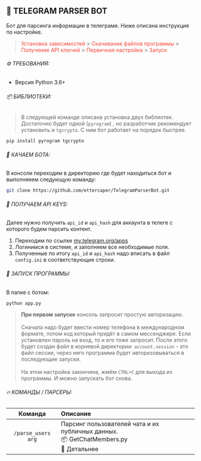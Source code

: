 ## 👾 TELEGRAM PARSER BOT
Бот для парсинга информации в телеграме. Ниже описана инструкция по настройке.
> <font color="#f44336">Установка зависимостей</font>  >  <font color="#f44336">Скачивание файлов программы</font>  >  <font color="#f44336">Получение API ключей</font>  >  <font color="#f44336">Первичная настройка</font>  >  <font color="#f44336">Запуск</font>

###### ⚙ ТРЕБОВАНИЯ:
- Версия Python 3.6+

###### 📦 БИБЛИОТЕКИ:
> В следующей команде описана установка двух библиотек. Достаточно будет одной  (`pyrogram`) , но разработчик рекомендует установить и  `tgcrypto`. С ним бот работает на порядок быстрее.
``` bash
pip install pyrogram tgcrypto
```

###### 💾 КАЧАЕМ БОТА:
В консоли переходим в директорию где будет находиться бот и выполняеем следующую команду:
``` bash
git clone https://github.com/ettercaper/TelegramParserBot.git
```

###### 🔐 ПОЛУЧАЕМ API KEYS:
Далее нужно получить  `api_id`  и  `api_hash` для аккаунта в телеге с которого будем парсить контент.
1. Переходим по ссылке [my.telegram.org/apps](https://my.telegram.org/apps)
2. Логинимся в системе, и заполняем все необходимые поля.
3. Полученные по итогу `api_id`  и  `api_hash` надо вписать в файл  `config.ini` в соответствующие строки.

###### 🚀 ЗАПУСК ПРОГРАММЫ:
В папке с ботом:
``` bash
python app.py
```
>  **При первом запуске**  консоль запросит простую авторизацию.<br/><br/>
Сначала надо будет ввести номер телефона в международном формате, потом код который придёт в самом мессенджере. Если установлен пароль на вход, то и его тоже запросит. После этого будет создан файл в корневой директории:  `account.session` - это файл сессии, через него программа будет авторизовываться в последующие запуски.<br/><br/>
На этом настройка закончена, жмём  `CTRL+C` для выхода из программы. И можно запускать бот снова.


###### 🔥 КОМАНДЫ / ПАРСЕРЫ:


| Команда | Описание |
|:------:|:------|
|     `/parse_users arg`     |    Парсинг пользователей чата и их публичных данных.<br/>📦 GetChatMembers.py<br/>💬 Детальнее     |